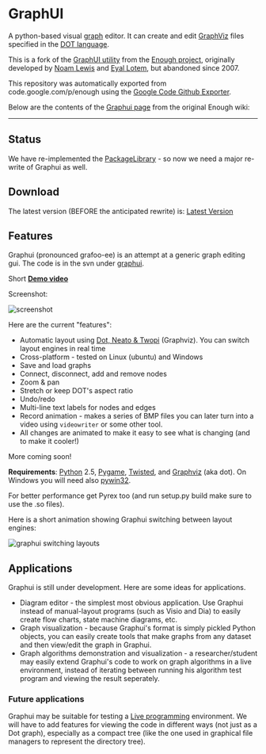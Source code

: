 # GraphUI

A python-based visual [graph](https://en.wikipedia.org/wiki/Graph_%28mathematics%29) editor.
It can create and edit [GraphViz](http://www.graphviz.org/) files
specified in the [DOT language](https://en.wikipedia.org/wiki/DOT_%28graph_description_language%29).

This is a fork of the [GraphUI utility](https://code.google.com/p/enough/wiki/Graphui)
from the [Enough project](https://code.google.com/p/enough/),
originally developed by [Noam Lewis](https://github.com/sinelaw)
and [Eyal Lotem](https://github.com/Peaker), but abandoned since 2007.

This repository was automatically exported from code.google.com/p/enough
using the [Google Code Github Exporter](https://code.google.com/export-to-github/).

Below are the contents of the [Graphui page](https://code.google.com/p/enough/wiki/Graphui)
from the original Enough wiki:

----

## Status
We have re-implemented the [PackageLibrary](PackageLibrary.md) - so now we need a major re-write of Graphui as well.

## Download
The latest version (BEFORE the anticipated rewrite) is:
[Latest Version](http://enough.googlecode.com/files/graphui488_only.tar.gz)

## Features
Graphui (pronounced grafoo-ee) is an attempt at a generic graph editing gui. The code is in the svn under [graphui](http://enough.googlecode.com/svn/trunk/graphui/).

Short **[Demo video](http://www.youtube.com/watch?v=RT87JfTYIvo)**

Screenshot:

![screenshot](http://i.imgur.com/Vz30UsQ.jpg)

Here are the current "features":
  * Automatic layout using [Dot, Neato & Twopi](http://www.graphviz.org) (Graphviz).
    You can switch layout engines in real time
  * Cross-platform - tested on Linux (ubuntu) and Windows
  * Save and load graphs
  * Connect, disconnect, add and remove nodes
  * Zoom & pan
  * Stretch or keep DOT's aspect ratio
  * Undo/redo
  * Multi-line text labels for nodes and edges
  * Record animation - makes a series of BMP files you can later turn into a video
    using `videowriter` or some other tool.
  * All changes are animated to make it easy to see what is changing (and to make it cooler!)

More coming soon!

**Requirements**: [Python](http://www.python.org) 2.5, [Pygame](http://www.pygame.org), [Twisted](http://www.twistedmatrix.com), and [Graphviz](http://www.graphviz.org) (aka dot). On Windows you will need also [pywin32](http://sourceforge.net/projects/pywin32/).

For better performance get Pyrex too (and run setup.py build make sure to use the .so files).

Here is a short animation showing Graphui switching between layout engines:

![graphui switching layouts](http://i.imgur.com/Vz30UsQ.jpg)

## Applications
Graphui is still under development. Here are some ideas for applications.
  * Diagram editor - the simplest most obvious application. Use Graphui instead of manual-layout programs (such as Visio and Dia) to easily create flow charts, state machine diagrams, etc.
  * Graph visualization - because Graphui's format is simply pickled Python objects, you can easily create tools that make graphs from any dataset and then view/edit the graph in Graphui.
  * Graph algorithms demonstration and visualization - a researcher/student may easily extend Graphui's code to work on graph algorithms in a live environment, instead of iterating between running his algorithm test program and viewing the result seperately.

### Future applications
Graphui may be suitable for testing a [Live programming](LiveProgramming.md) environment. We will have to add features for viewing the code in different ways (not just as a Dot graph), especially as a compact tree (like the one used in graphical file managers to represent the directory tree).

